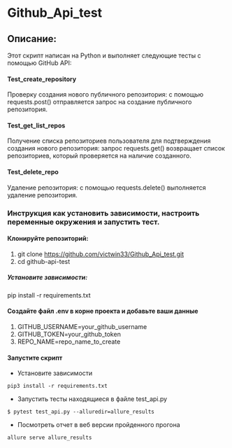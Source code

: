 # Github_Api_test

## **Описание:**

Этот скрипт написан на Python и выполняет следующие тесты с помощью GitHub API:

#### Test_create_repository

   Проверку создания нового публичного репозитория:
   с помощью requests.post() отправляется запрос на создание публичного репозитория.

#### Test_get_list_repos

   Получение списка репозиториев пользователя для подтверждения создания нового репозитория: 
   запрос requests.get() возвращает список репозиториев, который проверяется на наличие созданного.

#### Test_delete_repo

   Удаление репозитория:
   с помощью requests.delete() выполняется удаление репозитория.

### Инструкция как установить зависимости, настроить переменные окружения и запустить тест.

#### Клонируйте репозиторий:
1. git clone https://github.com/victwin33/Github_Api_test.git
2. cd github-api-test

##### Установите зависимости:
pip install -r requirements.txt

#### Создайте файл .env в корне проекта и добавьте ваши данные
1. GITHUB_USERNAME=your_github_username
2. GITHUB_TOKEN=your_github_token
3. REPO_NAME=repo_name_to_create

#### Запустите скрипт
* Установите зависимости
``` shell
pip3 install -r requirements.txt
```
* Запустить тесты находящиеся в файле test_api.py
```shell
$ pytest test_api.py --alluredir=allure_results
```
* Посмотреть отчет в веб версии пройденного прогона
``` shell
allure serve allure_results

